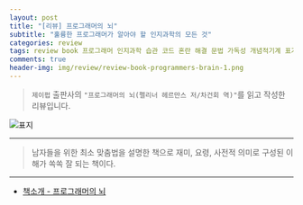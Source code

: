 ```yaml
---  
layout: post  
title: "[리뷰] 프로그래머의 뇌"  
subtitle: "훌륭한 프로그래머가 알아야 할 인지과학의 모든 것"  
categories: review  
tags: review book 프로그래머 인지과학 습관 코드 혼란 해결 문법 가독성 개념적기계 표기법 버그 명명 프레임워크 협업 설계 적응   
comments: true  
header-img: img/review/review-book-programmers-brain-1.png
---  
```

  
> `제이펍` 출판사의 `"프로그래머의 뇌(펠리너 헤르만스 저/차건회 역)"`를 읽고 작성한 리뷰입니다.  

![표지](https://theorydb.github.io/assets/img/review/review-book-programmers-brain-1.png)  

---

> 남자들을 위한 최소 맞춤법을 설명한 책으로 재미, 요령, 사전적 의미로 구성된 이해가 쏙쏙 잘 되는 책이다.


---

* [책소개 - 프로그래머의 뇌](http://www.yes24.com/Product/Goods/105911017)


